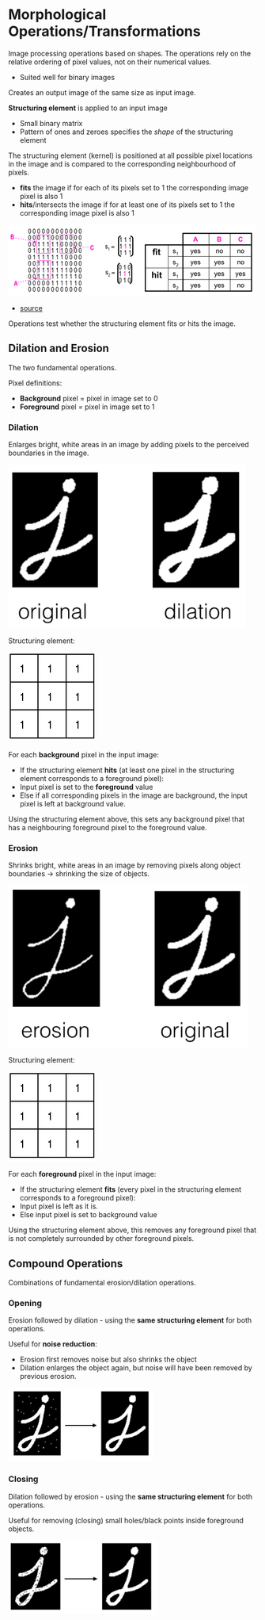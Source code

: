 # Morphological Operations/Transformations

Image processing operations based on shapes. The operations rely on the relative ordering of pixel values, not on their numerical values.

* Suited well for binary images

Creates an output image of the same size as input image.

**Structuring element** is applied to an input image

* Small binary matrix
* Pattern of ones and zeroes specifies the _shape_ of the structuring element

The structuring element (kernel) is positioned at all possible pixel locations in the image and is compared to the corresponding neighbourhood of pixels.

* **fits** the image if for each of its pixels set to 1 the corresponding image pixel is also 1
* **hits**/intersects the image if for at least one of its pixels set to 1 the corresponding image pixel is also 1

![](../../images/2018-03-27-13-46-29.png)

* [source](https://www.cs.auckland.ac.nz/courses/compsci773s1c/lectures/ImageProcessing-html/topic4.htm)

Operations test whether the structuring element fits or hits the image.

## Dilation and Erosion

The two fundamental operations.

Pixel definitions:

* **Background** pixel = pixel in image set to 0
* **Foreground** pixel = pixel in image set to 1

### Dilation

Enlarges bright, white areas in an image by adding pixels to the perceived boundaries in the image.

![](../../images/2018-03-27-13-59-49.png)

Structuring element:

![](../../images/2018-03-27-13-59-20.png)

For each **background** pixel in the input image:

* If the structuring element **hits** (at least one pixel in the structuring element corresponds to a foreground pixel):
* Input pixel is set to the **foreground** value
* Else if all corresponding pixels in the image are background, the input pixel is left at background value.

Using the structuring element above, this sets any background pixel that has a neighbouring foreground pixel to the foreground value.

### Erosion

Shrinks bright, white areas in an image by removing pixels along object boundaries -> shrinking the size of objects.

![](../../images/2018-03-27-14-02-47.png)

Structuring element:

![](../../images/2018-03-27-13-59-20.png)

For each **foreground** pixel in the input image:

* If the structuring element **fits** (every pixel in the structuring element corresponds to a foreground pixel):
* Input pixel is left as it is.
* Else input pixel is set to background value

Using the structuring element above, this removes any foreground pixel that is not completely surrounded by other foreground pixels.

## Compound Operations

Combinations of fundamental erosion/dilation operations.

### Opening

Erosion followed by dilation - using the **same structuring element** for both operations.

Useful for **noise reduction**:

* Erosion first removes noise but also shrinks the object
* Dilation enlarges the object again, but noise will have been removed by previous erosion.

![](../../images/2018-03-27-14-05-11.png)

### Closing

Dilation followed by erosion - using the **same structuring element** for both operations.

Useful for removing (closing) small holes/black points inside foreground objects.

![](../../images/2018-03-27-14-07-12.png)
